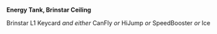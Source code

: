 ﻿**Energy Tank, Brinstar Ceiling**

Brinstar L1 Keycard *and either* CanFly *or* HiJump *or* SpeedBooster *or* Ice

